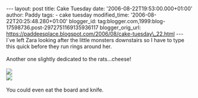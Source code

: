 \-\-- layout: post title: Cake Tuesday date:
\'2006-08-22T19:53:00.000+01:00\' author: Paddy tags: - cake tuesday
modified\_time: \'2006-08-22T20:25:48.280+01:00\' blogger\_id:
tag:blogger.com,1999:blog-17598736.post-2972751169135936117
blogger\_orig\_url:
https://paddeesplace.blogspot.com/2006/08/cake-tuesday\_22.html \-\--
I\`ve left Zara looking after the little monsters downstairs so I have
to type this quick before they run rings around her.\
\
Another one slightly dedicated to the rats\...cheese!\
\
[![](https://photos1.blogger.com/blogger2/2320/2148/320/2004_0812Image0088.jpg)](https://photos1.blogger.com/blogger2/2320/2148/1600/2004_0812Image0088.jpg)\
[![](https://photos1.blogger.com/blogger2/2320/2148/320/2004_0812Image0087.jpg)](https://photos1.blogger.com/blogger2/2320/2148/1600/2004_0812Image0087.jpg)\
\
You could even eat the board and knife.
